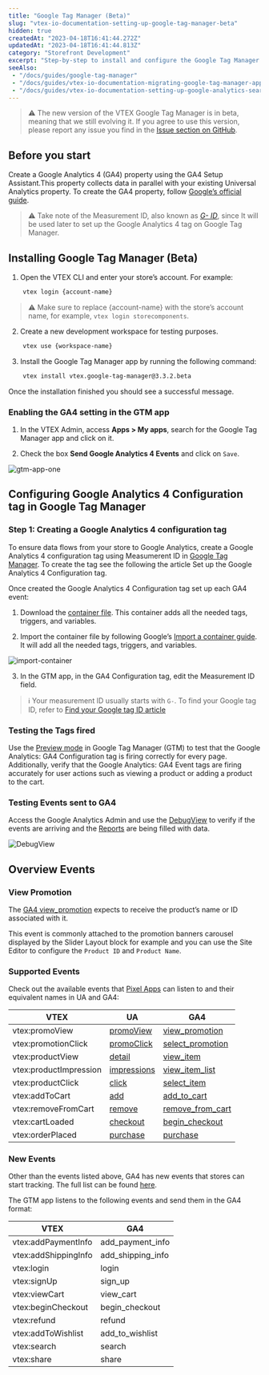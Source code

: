 ```yaml
---
title: "Google Tag Manager (Beta)"
slug: "vtex-io-documentation-setting-up-google-tag-manager-beta"
hidden: true
createdAt: "2023-04-18T16:41:44.272Z"
updatedAt: "2023-04-18T16:41:44.813Z"
category: "Storefront Development"
excerpt: "Step-by-step to install and configure the Google Tag Manager app (Beta)"
seeAlso:
 - "/docs/guides/google-tag-manager"
 - "/docs/guides/vtex-io-documentation-migrating-google-tag-manager-app"
 - "/docs/guides/vtex-io-documentation-setting-up-google-analytics-search-tracking"
---
```

> ⚠️ The new version of the VTEX Google Tag Manager is in beta, meaning that we still evolving it. If you agree to use this version, please report any issue you find in the [Issue section on GitHub](https://github.com/vtex-apps/google-tag-manager/issues).

## Before you start

Create a Google Analytics 4 (GA4) property using the GA4 Setup Assistant.This property collects data in parallel with your existing Universal Analytics property. To create the GA4 property, follow [Google’s official guide](https://support.google.com/analytics/answer/9744165#zippy=%2Cin-this-article).

> ⚠️ Take note of the Measurement ID, also known as [*G- ID*](https://support.google.com/analytics/answer/9539598#find-G-ID), since It will be used later to set up the Google Analytics 4 tag on Google Tag Manager.

## Installing Google Tag Manager (Beta)

1. Open the VTEX CLI and enter your store’s account. For example:
```bash
    vtex login {account-name}
```
> ⚠️ Make sure to replace {account-name} with the store’s account name, for example, `vtex login storecomponents`.

2. Create a new development workspace for testing purposes.
```bash
	vtex use {workspace-name}
```

3. Install the Google Tag Manager app by running the following command:
```bash
    vtex install vtex.google-tag-manager@3.3.2.beta
```
Once the installation finished you should see a successful message.


### Enabling the GA4 setting in the GTM app
1. In the VTEX Admin, access **Apps > My apps**, search for the Google Tag Manager app and click on it.

2. Check the box **Send Google Analytics 4 Events** and click on `Save`.

![gtm-app-one](https://user-images.githubusercontent.com/67270558/232889771-bdb8c814-4d89-42a3-b48d-4d3cae29f57c.png)

## Configuring Google Analytics 4 Configuration tag in Google Tag Manager
### Step 1: Creating a Google Analytics 4 configuration tag
To ensure data flows from your store to Google Analytics, create a Google Analytics 4 configuration tag using Measumerent ID in [Google Tag Manager](https://tagmanager.google.com/). To create the tag see the following the article Set up the Google Analytics 4 Configuration tag.

Once created the Google Analytics 4 Configuration tag set up each GA4 event:
1. Download the [container file](https://gist.githubusercontent.com/filipewl/6fab5e75ae938487fe780b1ce213970f/raw/e9bf3db528bca7a07851512e378e53ac7d8ba08d/gtm-ga4-container-template.json). This container adds all the needed tags, triggers, and variables.

2. Import the container file by following Google’s [Import a container guide](https://support.google.com/tagmanager/answer/6106997?#import). It will add all the needed tags, triggers, and variables.

![import-container](https://user-images.githubusercontent.com/67270558/232896885-5c951e94-d08d-426d-b5c0-e0c256134fdd.png)

3. In the GTM app, in the GA4 Configuration tag, edit the Measurement ID field.

> ℹ️ Your measurement ID usually starts with `G-`. To find your Google tag ID, refer to [Find your Google tag ID article](https://support.google.com/analytics/answer/9539598?sjid=16676572490197811169-SA#find-G-ID)

### Testing the Tags fired
Use the [Preview mode](https://support.google.com/tagmanager/answer/6107056) in Google Tag Manager (GTM) to test that the Google Analytics: GA4 Configuration tag is firing correctly for every page. Additionally, verify that the Google Analytics: GA4 Event tags are firing accurately for user actions such as viewing a product or adding a product to the cart. 

### Testing Events sent to GA4
Access the Google Analytics Admin and use the [DebugView](https://support.google.com/analytics/answer/7201382) to verify if the events are arriving and the [Reports](https://support.google.com/analytics/answer/9212670) are being filled with data.

![DebugView](https://user-images.githubusercontent.com/67270558/232895238-979567b3-38a8-491b-92f8-7c84691d7ccc.png)


## Overview Events

### View Promotion
The [GA4 view_promotion](https://developers.google.com/analytics/devguides/collection/ga4/reference/events?client_type=gtm#view_promotion) expects to receive the product’s name or ID associated with it.

This event is commonly attached to the promotion banners carousel displayed by the Slider Layout block for example and you can use the Site Editor to configure the `Product ID` and `Product Name`.

### Supported Events
Check out the available events that [Pixel Apps](https://developers.vtex.com/docs/guides/pixel-apps) can listen to and their equivalent names in UA and GA4:

| VTEX | UA | GA4 |
| ---- | -- | --- |
| vtex:promoView | [promoView](https://developers.google.com/tag-manager/enhanced-ecommerce#promo-impressions) | [view_promotion](https://developers.google.com/analytics/devguides/collection/ga4/reference/events#view_promotion) |
| vtex:promotionClick | [promoClick](https://developers.google.com/tag-manager/enhanced-ecommerce#promo-clicks) | [select_promotion](https://developers.google.com/analytics/devguides/collection/ga4/reference/events#select_promotion) |
| vtex:productView | [detail](https://developers.google.com/tag-manager/enhanced-ecommerce#details) | [view_item](https://developers.google.com/analytics/devguides/collection/ga4/reference/events#view_item) |
| vtex:productImpression | [impressions](https://developers.google.com/tag-manager/enhanced-ecommerce#product-impressions) | [view_item_list](https://developers.google.com/analytics/devguides/collection/ga4/reference/events#view_item_list) |
| vtex:productClick| [click](https://developers.google.com/tag-manager/enhanced-ecommerce#product-clicks) | [select_item](https://developers.google.com/analytics/devguides/collection/ga4/reference/events#select_item) |
| vtex:addToCart | [add](https://developers.google.com/tag-manager/enhanced-ecommerce#add) | [add_to_cart](https://developers.google.com/analytics/devguides/collection/ga4/reference/events#add_to_cart) |
| vtex:removeFromCart | [remove](https://developers.google.com/tag-manager/enhanced-ecommerce#remove) | [remove_from_cart](https://developers.google.com/analytics/devguides/collection/ga4/reference/events#remove_from_cart) |
| vtex:cartLoaded | [checkout](https://developers.google.com/analytics/devguides/collection/ua/gtm/enhanced-ecommerce#checkout) | [begin_checkout](https://developers.google.com/analytics/devguides/collection/ga4/reference/events?client_type=gtm#begin_checkout) |
| vtex:orderPlaced | [purchase](https://developers.google.com/tag-manager/enhanced-ecommerce#purchases) | [purchase](https://developers.google.com/analytics/devguides/collection/ga4/reference/events#purchase) |

### New Events

Other than the events listed above, GA4 has new events that stores can start tracking. The full list can be found [here](https://developers.google.com/analytics/devguides/collection/ga4/reference/events?client_type=gtm).

The GTM app listens to the following events and send them in the GA4 format:

| VTEX | GA4 |
| ---- | --- |
| vtex:addPaymentInfo| add_payment_info |
| vtex:addShippingInfo | add_shipping_info |
| vtex:login| login |
| vtex:signUp| sign_up |
| vtex:viewCart | view_cart |
| vtex:beginCheckout | begin_checkout |
| vtex:refund | refund |
| vtex:addToWishlist | add_to_wishlist |
| vtex:search | search |
| vtex:share | share |